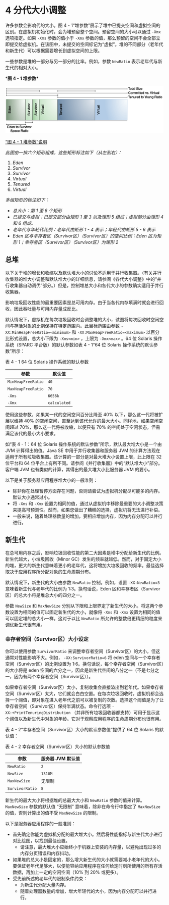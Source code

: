 #  4 分代大小调整

许多参数会影响代的大小。图 4 - 1“堆参数”展示了堆中已提交空间和虚拟空间的区别。在虚拟机初始化时，会为堆预留整个空间。预留空间的大小可以通过 `-Xmx` 选项指定。如果 `-Xms` 参数的值小于 `-Xmx` 参数的值，那么预留的空间不会全部立即提交给虚拟机。在该图中，未提交的空间标记为“虚拟”。堆的不同部分（老年代和新生代）可以根据需要增长到虚拟空间的上限。

一些参数是堆的一部分与另一部分的比率。例如，参数 `NewRatio` 表示老年代与新生代的相对大小。

***图 4 - 1 堆参数\***

![Description of Figure 4-1 follows](./assets/README/jsgct_dt_006_prm_gn_sz.png)

[“图 4 - 1 堆参数”说明](https://docs.oracle.com/javase/8/docs/technotes/guides/vm/gctuning/img_text/jsgct_dt_006_prm_gn_sz.html)

*此图由一排六个矩形组成，这些矩形标注如下（从左到右）：*

1. *Eden*
2. *Survivor*
3. *Survivor*
4. *Virtual*
5. *Tenured*
6. *Virtual*

*多组矩形的标注如下：*

- *总大小：第 1 至 6 个矩形*
- *已提交与虚拟：已提交部分由矩形 1 至 3 以及矩形 5 组成；虚拟部分由矩形 4 和 6 组成。*
- *老年代与年轻代比例：老年代由矩形 1 - 4 表示；年轻代由矩形 5 - 6 表示*
- *Eden 区与幸存者区（Survivor区）（Survivor区）的空间比例：Eden 区为矩形 1；幸存者区（Survivor区）（Survivor区）为矩形 2*



##  总堆

以下关于堆的增长和收缩以及默认堆大小的讨论不适用于并行收集器。（有关并行收集器的堆大小调整和默认堆大小的详细信息，请参阅《各代大小调整》中的“并行收集器自动调优”部分。）但是，控制堆总大小和各代大小的参数确实适用于并行收集器。

影响垃圾回收性能的最重要因素是总可用内存。由于当各代内存填满时就会进行回收，因此吞吐量与可用内存量成反比。

默认情况下，虚拟机在每次垃圾回收时会调整堆的大小，试图将每次回收时空闲空间与存活对象的比例保持在特定范围内。此目标范围由参数 `-XX:MinHeapFreeRatio=<minimum>` 和 `-XX:MaxHeapFreeRatio=<maximum>` 以百分比形式设置，总大小下限为 `-Xms<min>` ，上限为 `-Xmx<max>` 。64 位 Solaris 操作系统（SPARC 平台版）的默认参数如表 4 - 1“64 位 Solaris 操作系统的默认参数”所示：



表 4 - 1 64 位 Solaris 操作系统的默认参数

| 参数               | 默认值       |
| ------------------ | ------------ |
| `MinHeapFreeRatio` | `40`         |
| `MaxHeapFreeRatio` | `70`         |
| `-Xms`             | `6656k`      |
| `-Xmx`             | `calculated` |

使用这些参数，如果某一代的空闲空间百分比降至 40% 以下，那么这一代将被扩展以维持 40% 的空闲空间，直至达到该代允许的最大大小。同样地，如果空闲空间超过 70%，那么这一代将被收缩，以便只有 70% 的空间处于空闲状态，但需满足该代的最小大小要求。

如“表 4 - 1：64 位 Solaris 操作系统的默认参数”所示，默认最大堆大小是一个由 JVM 计算得出的值。Java SE 中用于并行收集器和服务器 JVM 的计算方法现在适用于所有垃圾收集器。该计算的一部分是对最大堆大小设置上限，此上限在 32 位平台和 64 位平台上有所不同。请参阅《并行收集器》中的“默认堆大小”部分。客户端 JVM 也有类似的计算，其得出的最大堆大小比服务器 JVM 的要小。

以下是关于服务器应用程序堆大小的一般准则：

- 除非你在处理暂停方面存在问题，否则请尝试为虚拟机分配尽可能多的内存。默认大小通常过小。
- 将 `-Xms` 和 `-Xmx` 设置为相同的值，通过从虚拟机中移除最重要的大小调整决策来提高可预测性。然而，如果您做出了糟糕的选择，虚拟机将无法进行补偿。
- 一般来说，随着处理器数量的增加，要相应增加内存，因为内存分配可以并行进行。

##  新生代

在总可用内存之后，影响垃圾回收性能的第二大因素是堆中分配给新生代的比例。新生代越大，小垃圾回收（Minor GC）发生的频率就越低。然而，对于固定大小的堆，更大的新生代意味着更小的老年代，这将增加大垃圾回收的频率。最佳选择取决于应用程序所分配对象的生命周期分布。

默认情况下，新生代的大小由参数 `NewRatio` 控制。例如，设置 `-XX:NewRatio=3` 意味着新生代与老年代的比例为 1:3。换句话说，Eden 区和幸存者区（Survivor区）的总大小将是堆总大小的四分之一。

参数 `NewSize` 和 `MaxNewSize` 分别从下限和上限界定了新生代的大小。将这两个参数设置为相同的值可以固定新生代的大小，就像将 `-Xms` 和 `-Xmx` 设置为相同的值可以固定堆的总大小一样。这对于以比 `NewRatio` 所允许的整数倍更精细的粒度来调优新生代很有用。



###  幸存者空间（Survivor区）大小设定

你可以使用参数 `SurvivorRatio` 来调整幸存者空间（Survivor区）的大小，但这通常对性能影响不大。例如， `-XX:SurvivorRatio=6` 将 eden 空间与一个幸存者空间（Survivor区）的比例设置为 1:6。换句话说，每个幸存者空间（Survivor区）的大小将是 eden 空间的六分之一，因此是新生代空间的八分之一（不是七分之一，因为有两个幸存者空间（Survivor区））。

如果幸存者空间（Survivor区）太小，复制收集会直接溢出到老年代。如果幸存者空间（Survivor区）太大，它们就会白白空置。在每次垃圾回收时，虚拟机都会选择一个阈值，即对象在进入老年代之前可以被复制的次数。选择这个阈值是为了让幸存者空间（Survivor区）保持半满状态。命令行选项 `-XX:+PrintTenuringDistribution` （并非所有垃圾回收器都支持）可用于显示这个阈值以及新生代中对象的年龄。它对于观察应用程序的生命周期分布也很有用。

表 4 - 2“幸存者空间（Survivor区）大小的默认参数值”提供了 64 位 Solaris 的默认值：



表 4 - 2 幸存者空间（Survivor区）大小的默认参数值

| 参数            | 服务器 JVM 默认值 |
| --------------- | ----------------- |
| `NewRatio`      | `2`               |
| `NewSize`       | `1310M`           |
| `MaxNewSize`    | 无限制            |
| `SurvivorRatio` | `8`               |

新生代的最大大小将根据堆的总最大大小和 `NewRatio` 参数的值来计算。 `MaxNewSize` 参数的默认值 “无限制” 意味着，除非在命令行中指定了 `MaxNewSize` 的值，否则计算出的值不受 `MaxNewSize` 的限制。

以下是服务器应用程序的一般准则：

- 首先确定你能为虚拟机分配的最大堆大小。然后将性能指标与新生代大小进行对比绘图，以找到最佳设置。
  - 请注意，最大堆大小应始终小于机器上安装的内存量，以避免出现过多的内存分页错误和内存抖动。
- 如果堆的总大小是固定的，那么增大新生代的大小就需要减小老年代的大小。要保证老年代足够大，以便能容纳应用程序在任何给定时刻所使用的所有存活数据，再加上一定的空闲空间（10% 到 20% 或更多）。
- 受先前所述的老年代的限制条件约束：
  - 为新生代分配大量内存。
  - 随着处理器数量的增加，增大年轻代的大小，因为内存分配可以并行进行。